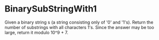 # BinarySubStringWith1
Given a binary string s (a string consisting only of '0' and '1's).  Return the number of substrings with all characters 1's.  Since the answer may be too large, return it modulo 10^9 + 7.
